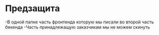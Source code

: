 # Предзащита
-В одной папке часть фронтенда которую мы писали во второй часть бекенда
-Часть принадлежащую заказчикам мы не можем скинуть 
